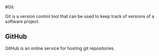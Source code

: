 #Git

Git is a version control tool that can be used to keep track of versions of a software project.

## GitHub

GitHub is an online service for hosting git repositories.